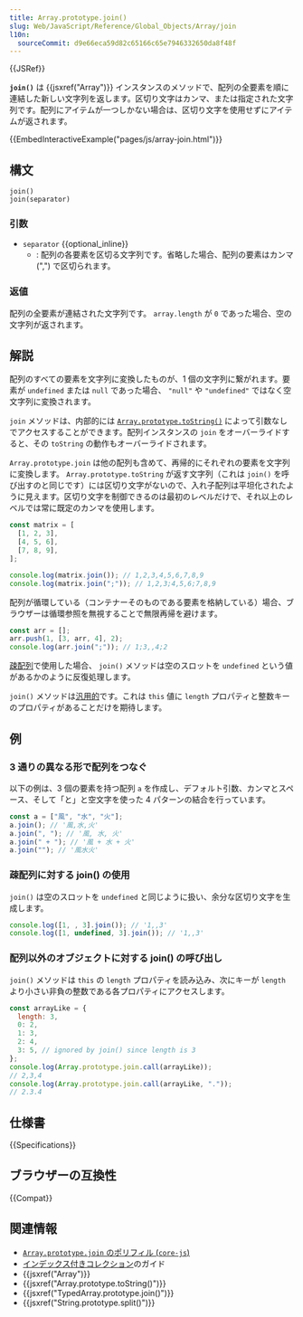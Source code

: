 ```yaml
---
title: Array.prototype.join()
slug: Web/JavaScript/Reference/Global_Objects/Array/join
l10n:
  sourceCommit: d9e66eca59d82c65166c65e7946332650da8f48f
---
```


{{JSRef}}

**`join()`** は {{jsxref("Array")}} インスタンスのメソッドで、配列の全要素を順に連結した新しい文字列を返します。区切り文字はカンマ、または指定された文字列です。配列にアイテムが一つしかない場合は、区切り文字を使用せずにアイテムが返されます。

{{EmbedInteractiveExample("pages/js/array-join.html")}}

## 構文

```js-nolint
join()
join(separator)
```

### 引数

- `separator` {{optional_inline}}
  - : 配列の各要素を区切る文字列です。省略した場合、配列の要素はカンマ (",") で区切られます。

### 返値

配列の全要素が連結された文字列です。 `array.length` が `0` であった場合、空の文字列が返されます。

## 解説

配列のすべての要素を文字列に変換したものが、1 個の文字列に繋がれます。要素が `undefined` または `null` であった場合、 `"null"` や `"undefined"` ではなく空文字列に変換されます。

`join` メソッドは、内部的には [`Array.prototype.toString()`](/ja/docs/Web/JavaScript/Reference/Global_Objects/Array/toString) によって引数なしでアクセスすることができます。配列インスタンスの `join` をオーバーライドすると、その `toString` の動作もオーバーライドされます。

`Array.prototype.join` は他の配列も含めて、再帰的にそれぞれの要素を文字列に変換します。 `Array.prototype.toString` が返す文字列（これは `join()` を呼び出すのと同じです）には区切り文字がないので、入れ子配列は平坦化されたように見えます。区切り文字を制御できるのは最初のレベルだけで、それ以上のレベルでは常に既定のカンマを使用します。

```js
const matrix = [
  [1, 2, 3],
  [4, 5, 6],
  [7, 8, 9],
];

console.log(matrix.join()); // 1,2,3,4,5,6,7,8,9
console.log(matrix.join(";")); // 1,2,3;4,5,6;7,8,9
```

配列が循環している（コンテナーそのものである要素を格納している）場合、ブラウザーは循環参照を無視することで無限再帰を避けます。

```js
const arr = [];
arr.push(1, [3, arr, 4], 2);
console.log(arr.join(";")); // 1;3,,4;2
```

[疎配列](/ja/docs/Web/JavaScript/Guide/Indexed_collections#sparse_arrays)で使用した場合、 `join()` メソッドは空のスロットを `undefined` という値があるかのように反復処理します。

`join()` メソッドは[汎用的](/ja/docs/Web/JavaScript/Reference/Global_Objects/Array#汎用的な配列メソッド)です。これは `this` 値に `length` プロパティと整数キーのプロパティがあることだけを期待します。

## 例

### 3 通りの異なる形で配列をつなぐ

以下の例は、3 個の要素を持つ配列 `a` を作成し、デフォルト引数、カンマとスペース、そして「と」と空文字を使った 4 パターンの結合を行っています。

```js
const a = ["風", "水", "火"];
a.join(); // '風,水,火'
a.join(", "); // '風, 水, 火'
a.join(" + "); // '風 + 水 + 火'
a.join(""); // '風水火'
```

### 疎配列に対する join() の使用

`join()` は空のスロットを `undefined` と同じように扱い、余分な区切り文字を生成します。

```js
console.log([1, , 3].join()); // '1,,3'
console.log([1, undefined, 3].join()); // '1,,3'
```

### 配列以外のオブジェクトに対する join() の呼び出し

`join()` メソッドは `this` の `length` プロパティを読み込み、次にキーが `length` より小さい非負の整数である各プロパティにアクセスします。

```js
const arrayLike = {
  length: 3,
  0: 2,
  1: 3,
  2: 4,
  3: 5, // ignored by join() since length is 3
};
console.log(Array.prototype.join.call(arrayLike));
// 2,3,4
console.log(Array.prototype.join.call(arrayLike, "."));
// 2.3.4
```

## 仕様書

{{Specifications}}

## ブラウザーの互換性

{{Compat}}

## 関連情報

- [`Array.prototype.join` のポリフィル (`core-js`)](https://github.com/zloirock/core-js#ecmascript-array)
- [インデックス付きコレクション](/ja/docs/Web/JavaScript/Guide/Indexed_collections)のガイド
- {{jsxref("Array")}}
- {{jsxref("Array.prototype.toString()")}}
- {{jsxref("TypedArray.prototype.join()")}}
- {{jsxref("String.prototype.split()")}}
